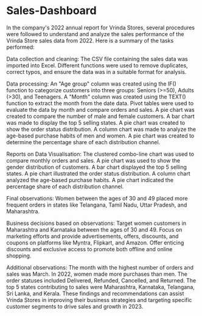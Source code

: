 # Sales-Dashboard
In the company's 2022 annual report for Vrinda Stores, several procedures were followed to understand and analyze the sales performance of the Vrinda Store sales data from 2022. Here is a summary of the tasks performed:

Data collection and cleaning:
The CSV file containing the sales data was imported into Excel.
Different functions were used to remove duplicates, correct typos, and ensure the data was in a suitable format for analysis.

Data processing:
An "Age group" column was created using the IF() function to categorize customers into three groups: Seniors (>=50), Adults (>30), and Teenagers.
A "Month" column was created using the TEXT() function to extract the month from the date data.
Pivot tables were used to evaluate the data by month and compare orders and sales.
A pie chart was created to compare the number of male and female customers.
A bar chart was made to display the top 5 selling states.
A pie chart was created to show the order status distribution.
A column chart was made to analyze the age-based purchase habits of men and women.
A pie chart was created to determine the percentage share of each distribution channel.

Reports on Data Visualisation:
The clustered combo-line chart was used to compare monthly orders and sales.
A pie chart was used to show the gender distribution of customers.
A bar chart displayed the top 5 selling states.
A pie chart illustrated the order status distribution.
A column chart analyzed the age-based purchase habits.
A pie chart indicated the percentage share of each distribution channel.

Final observations:
Women between the ages of 30 and 49 placed more frequent orders in states like Telangana, Tamil Nadu, Uttar Pradesh, and Maharashtra.

Business decisions based on observations:
Target women customers in Maharashtra and Karnataka between the ages of 30 and 49.
Focus on marketing efforts and provide advertisements, offers, discounts, and coupons on platforms like Myntra, Flipkart, and Amazon.
Offer enticing discounts and exclusive access to promote both offline and online shopping.

Additional observations:
The month with the highest number of orders and sales was March.
In 2022, women made more purchases than men.
The order statuses included Delivered, Refunded, Cancelled, and Returned.
The top 5 states contributing to sales were Maharashtra, Karnataka, Telangana, Sri Lanka, and Kerala.
These findings and recommendations can assist Vrinda Stores in improving their business strategies and targeting specific customer segments to drive sales and growth in 2023. 
